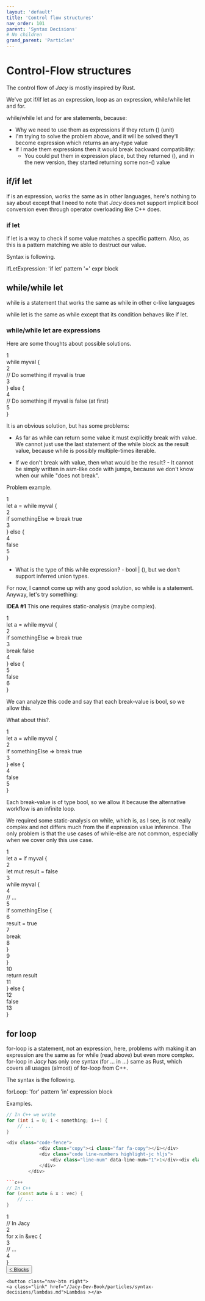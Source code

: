```yaml
---
layout: 'default'
title: 'Control flow structures'
nav_order: 101
parent: 'Syntax Decisions'
# No children
grand_parent: 'Particles'
---
```


# Control-Flow structures

The control flow of _Jacy_ is mostly inspired by Rust.

We've got <span class="inline-code highlight-jc hljs"><span class="hljs-keyword">if</span></span>/<span class="inline-code highlight-jc hljs"><span class="hljs-keyword">if</span> <span class="hljs-keyword">let</span></span> as an expression, <span class="inline-code highlight-jc hljs"><span class="hljs-keyword">loop</span></span> as an expression, <span class="inline-code highlight-jc hljs"><span class="hljs-keyword">while</span></span>/<span class="inline-code highlight-jc hljs"><span class="hljs-keyword">while</span> <span class="hljs-keyword">let</span></span> and <span class="inline-code highlight-jc hljs"><span class="hljs-keyword">for</span></span>.

<span class="inline-code highlight-jc hljs"><span class="hljs-keyword">while</span></span>/<span class="inline-code highlight-jc hljs"><span class="hljs-keyword">while</span> <span class="hljs-keyword">let</span></span> and <span class="inline-code highlight-jc hljs"><span class="hljs-keyword">for</span></span> are statements, because:

* Why we need to use them as expressions if they return <span class="inline-code highlight-jc hljs">()</span> (unit)
* I'm trying to solve the problem above, and it will be solved they'll become expression which returns an any-type value
* If I made them expressions then it would break backward compatibility:
  * You could put them in expression place, but they returned <span class="inline-code highlight-jc hljs">()</span>, and in the new version, they started returning some
    non-<span class="inline-code highlight-jc hljs">()</span> value

## <span class="inline-code highlight-jc hljs"><span class="hljs-keyword">if</span></span>/<span class="inline-code highlight-jc hljs"><span class="hljs-keyword">if</span> <span class="hljs-keyword">let</span></span>

<span class="inline-code highlight-jc hljs"><span class="hljs-keyword">if</span></span> is an expression, works the same as in other languages, here's nothing to say about except that I need to note that
_Jacy_ does not support implicit <span class="inline-code highlight-jc hljs"><span class="hljs-type">bool</span></span> conversion even through operator overloading like C++ does.

### <span class="inline-code highlight-jc hljs"><span class="hljs-keyword">if</span> <span class="hljs-keyword">let</span></span>

<span class="inline-code highlight-jc hljs"><span class="hljs-keyword">if</span> <span class="hljs-keyword">let</span></span> is a way to check if some value matches a specific pattern. Also, as this is a pattern matching we able to
destruct our value.

Syntax is following.

<div class="code-fence">
            <div class="copy"><i class="far fa-copy"></i></div>
            <div class="code">ifLetExpression: 'if let' pattern '=' expr block
</div>
        </div>

## <span class="inline-code highlight-jc hljs"><span class="hljs-keyword">while</span></span>/<span class="inline-code highlight-jc hljs"><span class="hljs-keyword">while</span> <span class="hljs-keyword">let</span></span>

<span class="inline-code highlight-jc hljs"><span class="hljs-keyword">while</span></span> is a statement that works the same as <span class="inline-code highlight-jc hljs"><span class="hljs-keyword">while</span></span> in other c-like languages

<span class="inline-code highlight-jc hljs"><span class="hljs-keyword">while</span> <span class="hljs-keyword">let</span></span> is the same as <span class="inline-code highlight-jc hljs"><span class="hljs-keyword">while</span></span> except that its condition behaves like <span class="inline-code highlight-jc hljs"><span class="hljs-keyword">if</span> <span class="hljs-keyword">let</span></span>.

### <span class="inline-code highlight-jc hljs"><span class="hljs-keyword">while</span></span>/<span class="inline-code highlight-jc hljs"><span class="hljs-keyword">while</span> <span class="hljs-keyword">let</span></span> are expressions

Here are some thoughts about possible solutions.

<div class="code-fence">
            <div class="copy"><i class="far fa-copy"></i></div>
            <div class="code line-numbers highlight-jc hljs">
                <div class="line-num" data-line-num="1">1</div><div class="line"><span class="hljs-keyword">while</span> myval {</div><div class="line-num" data-line-num="2">2</div><div class="line">    <span class="hljs-comment">// Do something if <span class="inline-code highlight-jc hljs">myval</span> is true</span></div><div class="line-num" data-line-num="3">3</div><div class="line">} <span class="hljs-keyword">else</span> {</div><div class="line-num" data-line-num="4">4</div><div class="line">    <span class="hljs-comment">// Do something if <span class="inline-code highlight-jc hljs">myval</span> is false (at first)</span></div><div class="line-num" data-line-num="5">5</div><div class="line">}</div>
            </div>
        </div>

It is an obvious solution, but has some problems:

* As far as <span class="inline-code highlight-jc hljs"><span class="hljs-keyword">while</span></span> can return some value it must explicitly <span class="inline-code highlight-jc hljs"><span class="hljs-keyword">break</span></span> with value. We cannot just use the last statement
  of the <span class="inline-code highlight-jc hljs"><span class="hljs-keyword">while</span></span> block as the result value, because <span class="inline-code highlight-jc hljs"><span class="hljs-keyword">while</span></span> is possibly multiple-times iterable.

* If we don't <span class="inline-code highlight-jc hljs"><span class="hljs-keyword">break</span></span> with value, then what would be the result? - It cannot be simply written in asm-like code with
  jumps, because we don't know when our <span class="inline-code highlight-jc hljs"><span class="hljs-keyword">while</span></span> "does not break".

Problem example.

<div class="code-fence">
            <div class="copy"><i class="far fa-copy"></i></div>
            <div class="code line-numbers highlight-jc hljs">
                <div class="line-num" data-line-num="1">1</div><div class="line"><span class="hljs-keyword">let</span> <span class="hljs-variable">a</span> = <span class="hljs-keyword">while</span> myval {</div><div class="line-num" data-line-num="2">2</div><div class="line">    <span class="hljs-keyword">if</span> somethingElse <span class="hljs-operator">=&gt;</span> <span class="hljs-keyword">break</span> <span class="hljs-literal">true</span></div><div class="line-num" data-line-num="3">3</div><div class="line">} <span class="hljs-keyword">else</span> {</div><div class="line-num" data-line-num="4">4</div><div class="line">    <span class="hljs-literal">false</span></div><div class="line-num" data-line-num="5">5</div><div class="line">}</div>
            </div>
        </div>

* What is the type of this <span class="inline-code highlight-jc hljs"><span class="hljs-keyword">while</span></span> expression? - <span class="inline-code highlight-jc hljs"><span class="hljs-type">bool</span> | ()</span>, but we don't support inferred union types.

For now, I cannot come up with any good solution, so <span class="inline-code highlight-jc hljs"><span class="hljs-keyword">while</span></span> is a statement. Anyway, let's try something:

**IDEA \#1** This one requires static-analysis (maybe complex).

<div class="code-fence">
            <div class="copy"><i class="far fa-copy"></i></div>
            <div class="code line-numbers highlight-jc hljs">
                <div class="line-num" data-line-num="1">1</div><div class="line"><span class="hljs-keyword">let</span> <span class="hljs-variable">a</span> = <span class="hljs-keyword">while</span> myval {</div><div class="line-num" data-line-num="2">2</div><div class="line">    <span class="hljs-keyword">if</span> somethingElse <span class="hljs-operator">=&gt;</span> <span class="hljs-keyword">break</span> <span class="hljs-literal">true</span></div><div class="line-num" data-line-num="3">3</div><div class="line">    <span class="hljs-keyword">break</span> <span class="hljs-literal">false</span></div><div class="line-num" data-line-num="4">4</div><div class="line">} <span class="hljs-keyword">else</span> {</div><div class="line-num" data-line-num="5">5</div><div class="line">    <span class="hljs-literal">false</span></div><div class="line-num" data-line-num="6">6</div><div class="line">}</div>
            </div>
        </div>

We can analyze this code and say that each <span class="inline-code highlight-jc hljs"><span class="hljs-keyword">break</span></span>-value is <span class="inline-code highlight-jc hljs"><span class="hljs-type">bool</span></span>, so we allow this.

What about this?.

<div class="code-fence">
            <div class="copy"><i class="far fa-copy"></i></div>
            <div class="code line-numbers highlight-jc hljs">
                <div class="line-num" data-line-num="1">1</div><div class="line"><span class="hljs-keyword">let</span> <span class="hljs-variable">a</span> = <span class="hljs-keyword">while</span> myval {</div><div class="line-num" data-line-num="2">2</div><div class="line">    <span class="hljs-keyword">if</span> somethingElse <span class="hljs-operator">=&gt;</span> <span class="hljs-keyword">break</span> <span class="hljs-literal">true</span></div><div class="line-num" data-line-num="3">3</div><div class="line">} <span class="hljs-keyword">else</span> {</div><div class="line-num" data-line-num="4">4</div><div class="line">    <span class="hljs-literal">false</span></div><div class="line-num" data-line-num="5">5</div><div class="line">}</div>
            </div>
        </div>

Each <span class="inline-code highlight-jc hljs"><span class="hljs-keyword">break</span></span>-value is of type <span class="inline-code highlight-jc hljs"><span class="hljs-type">bool</span></span>, so we allow it because the alternative workflow is an infinite loop.

We required some static-analysis on <span class="inline-code highlight-jc hljs"><span class="hljs-keyword">while</span></span>, which is, as I see, is not really complex and not differs much from the
<span class="inline-code highlight-jc hljs"><span class="hljs-keyword">if</span></span> expression value inference. The only problem is that the use cases of <span class="inline-code highlight-jc hljs"><span class="hljs-keyword">while</span>-<span class="hljs-keyword">else</span></span> are not common, especially when
we cover only this use case.

<div class="code-fence">
            <div class="copy"><i class="far fa-copy"></i></div>
            <div class="code line-numbers highlight-jc hljs">
                <div class="line-num" data-line-num="1">1</div><div class="line"><span class="hljs-keyword">let</span> <span class="hljs-variable">a</span> = <span class="hljs-keyword">if</span> myval {</div><div class="line-num" data-line-num="2">2</div><div class="line">    <span class="hljs-keyword">let</span> <span class="hljs-keyword">mut </span><span class="hljs-variable">result</span> = <span class="hljs-literal">false</span></div><div class="line-num" data-line-num="3">3</div><div class="line">    <span class="hljs-keyword">while</span> myval {</div><div class="line-num" data-line-num="4">4</div><div class="line">        <span class="hljs-comment">// ...</span></div><div class="line-num" data-line-num="5">5</div><div class="line">        <span class="hljs-keyword">if</span> somethingElse {</div><div class="line-num" data-line-num="6">6</div><div class="line">            result = <span class="hljs-literal">true</span></div><div class="line-num" data-line-num="7">7</div><div class="line">            <span class="hljs-keyword">break</span></div><div class="line-num" data-line-num="8">8</div><div class="line">        }</div><div class="line-num" data-line-num="9">9</div><div class="line">    }</div><div class="line-num" data-line-num="10">10</div><div class="line">    <span class="hljs-keyword">return</span> result</div><div class="line-num" data-line-num="11">11</div><div class="line">} <span class="hljs-keyword">else</span> {</div><div class="line-num" data-line-num="12">12</div><div class="line">    <span class="hljs-literal">false</span></div><div class="line-num" data-line-num="13">13</div><div class="line">}</div>
            </div>
        </div>

## <span class="inline-code highlight-jc hljs"><span class="hljs-keyword">for</span></span> loop

<span class="inline-code highlight-jc hljs"><span class="hljs-keyword">for</span></span>-loop is a statement, not an expression, here, problems with making it an expression are the same as for <span class="inline-code highlight-jc hljs"><span class="hljs-keyword">while</span></span>
(read above) but even more complex. <span class="inline-code highlight-jc hljs"><span class="hljs-keyword">for</span></span>-loop in _Jacy_ has only one syntax (<span class="inline-code highlight-jc hljs"><span class="hljs-keyword">for</span> ... <span class="hljs-keyword">in</span> ...</span>) same as Rust, which
covers all usages (almost) of <span class="inline-code highlight-jc hljs"><span class="hljs-keyword">for</span></span>-loop from C++.

The syntax is the following.

<div class="code-fence">
            <div class="copy"><i class="far fa-copy"></i></div>
            <div class="code">forLoop: 'for' pattern 'in' expression block
</div>
        </div>

Examples.

```c++
// In C++ we write
for (int i = 0; i < something; i++) {
    // ...
}

<div class="code-fence">
            <div class="copy"><i class="far fa-copy"></i></div>
            <div class="code line-numbers highlight-jc hljs">
                <div class="line-num" data-line-num="1">1</div><div class="line"><span class="hljs-comment">// In Jacy:</span></div><div class="line-num" data-line-num="2">2</div><div class="line"><span class="hljs-keyword">for</span> <span class="hljs-variable">i</span> <span class="hljs-keyword">in</span> <span class="hljs-number">0</span>..=something {</div><div class="line-num" data-line-num="3">3</div><div class="line">    <span class="hljs-comment">// ...</span></div><div class="line-num" data-line-num="4">4</div><div class="line">}</div>
            </div>
        </div>

```c++
// In C++
for (const auto & x : vec) {
    // ...
}
```

<div class="code-fence">
            <div class="copy"><i class="far fa-copy"></i></div>
            <div class="code line-numbers highlight-jc hljs">
                <div class="line-num" data-line-num="1">1</div><div class="line"><span class="hljs-comment">// In Jacy</span></div><div class="line-num" data-line-num="2">2</div><div class="line"><span class="hljs-keyword">for</span> <span class="hljs-variable">x</span> <span class="hljs-keyword">in</span> &amp;vec {</div><div class="line-num" data-line-num="3">3</div><div class="line">    <span class="hljs-comment">// ...</span></div><div class="line-num" data-line-num="4">4</div><div class="line">}</div>
            </div>
        </div>
<div class="nav-btn-block">
    <button class="nav-btn left">
    <a class="link" href="/Jacy-Dev-Book/particles/syntax-decisions/blocks.md">< Blocks</a>
</button>

    <button class="nav-btn right">
    <a class="link" href="/Jacy-Dev-Book/particles/syntax-decisions/lambdas.md">Lambdas ></a>
</button>

</div>
